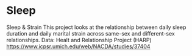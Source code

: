 # Sleep
Sleep & Strain
This project looks at the relationship between daily sleep duration and daily marital strain across same-sex and different-sex relationships.
Data: Healt and Relationship Project (HARP) https://www.icpsr.umich.edu/web/NACDA/studies/37404

